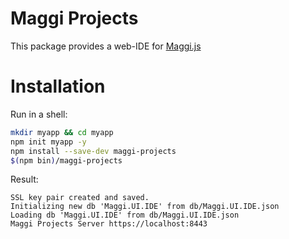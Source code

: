 Maggi Projects
==============

This package provides a web-IDE for [Maggi.js](https://github.com/thilomaurer/Maggi.js)

# Installation
Run in a shell:
```bash
mkdir myapp && cd myapp
npm init myapp -y
npm install --save-dev maggi-projects
$(npm bin)/maggi-projects
```
Result:
```
SSL key pair created and saved.
Initializing new db 'Maggi.UI.IDE' from db/Maggi.UI.IDE.json
Loading db 'Maggi.UI.IDE' from db/Maggi.UI.IDE.json
Maggi Projects Server https://localhost:8443
```
